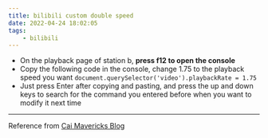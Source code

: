 ```yaml
---
title: bilibili custom double speed
date: 2022-04-24 18:02:05
tags:
    - bilibili
---
```

- On the playback page of station b, **press f12 to open the console**
- Copy the following code in the console, change 1.75 to the playback speed you want
`document.querySelector('video').playbackRate = 1.75`<!--more-->
- Just press Enter after copying and pasting, and press the up and down keys to search for the command you entered before when you want to modify it next time

---
Reference from [Cai Mavericks Blog](https://www.cnblogs.com/cirry/p/12989304.html)